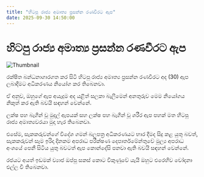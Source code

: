 ```yaml
---
title: "හිටපු රාජ්‍ය අමාත්‍ය ප්‍රසන්න රණවීරට ඇප"
date: 2025-09-30 14:50:00
---
```


# හිටපු රාජ්‍ය අමාත්‍ය ප්‍රසන්න රණවීරට ඇප

![Thumbnail](https://helakuru.sgp1.cdn.digitaloceanspaces.com/esana/images/lib/prasanna-ranaweera-archived.jpg)

රක්ෂිත බන්ධනාගාරගත කර සිටි හිටපු රාජ්‍ය අමාත්‍ය ප්‍රසන්න රණවීරට අද (30) ඇප ලබාදීමට අධිකරණය නියෝග කර තිබෙනවා.

ඒ අනුව, ඔහුගේ ඇප අයැදුම අද යළිත් සලකා බැලීමෙන් අනතුරුව මෙම නියෝගය නිකුත් කර ඇති බවයි සඳහන් වෙන්නේ.

ලක්ෂ පහ බැගින් වූ මුදල් ඇපයක් සහ ලක්ෂ පහ බැගින් වූ ශරීර ඇප පහක් මත හිටපු රාජ්‍ය අමාත්‍යවරයා මුදා හැර තිබෙනවා.

එසේම, සැකකරුවන්ගේ විදේශ ගමන් බලපත්‍ර අධිකරණයට භාර දීමද සිදු කළ යුතු බවත්, සැකකරුවන් සෑම ඉරිදා දිනකම අපරාධ පරීක්ෂණ දෙපාර්තමේන්තුවේ මුල්‍ය අපරාධ අංශයේ පෙනී සිටිය යුතු බවටත් ඇප කොන්දේසි පනවා ඇති බවයි සඳහන් වෙන්නේ.

රජයට අයත් ඉඩමක් ව්‍යාජ ඔප්පු සකස් කොට විකුණුවේ යැයි ඔහුට එරෙහිව චෝදනා එල්ල වී තිබෙනවා.

